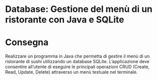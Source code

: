 # Database: Gestione del menù di un ristorante con Java e SQLite
# Consegna
Realizzare un programma in Java che permetta di gestire il menù di un ristorante di sushi utilizzando un database SQLite.
L’applicazione deve consentire all’utente di eseguire le principali operazioni CRUD (Create, Read, Update, Delete) attraverso un menù testuale nel terminale.